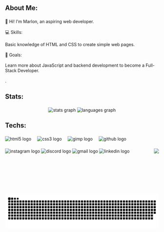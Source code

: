 <h2 align="left">About Me:</h2>

###

<p align="left">👋 Hi! I'm Marlon, an aspiring web developer.<br><br>💻 Skills:<br><br>Basic knowledge of HTML and CSS to create simple web pages.<br><br>🎯 Goals:<br><br>Learn more about JavaScript and backend development to become a Full-Stack Developer.<br><br>.</p>

###

<h2 align="left">Stats:</h2>

###

<div align="center">
  <img src="https://github-readme-stats.vercel.app/api?username=Kmarlon21&hide_title=false&hide_rank=false&show_icons=true&include_all_commits=true&count_private=true&disable_animations=false&theme=gruvbox_light&locale=en&hide_border=false" height="150" alt="stats graph"  />
  <img src="https://github-readme-stats.vercel.app/api/top-langs?username=Kmarlon21&locale=en&hide_title=false&layout=compact&card_width=320&langs_count=5&theme=gruvbox_light&hide_border=false" height="150" alt="languages graph"  />
</div>

###

<h2 align="left">Techs:</h2>

###

<div align="left">
  <img src="https://cdn.jsdelivr.net/gh/devicons/devicon/icons/html5/html5-original.svg" height="30" alt="html5 logo"  />
  <img width="12" />
  <img src="https://cdn.jsdelivr.net/gh/devicons/devicon/icons/css3/css3-original.svg" height="30" alt="css3 logo"  />
  <img width="12" />
  <img src="https://cdn.jsdelivr.net/gh/devicons/devicon/icons/gimp/gimp-original.svg" height="30" alt="gimp logo"  />
  <img width="12" />
  <img src="https://cdn.simpleicons.org/github/181717" height="30" alt="github logo"  />
</div>

###

<img align="right" height="150" src="https://imgs.search.brave.com/ON8qlXe5eKc3BZyxCht02jrOTRuQtxh2vXehwwEDw2w/rs:fit:860:0:0:0/g:ce/aHR0cHM6Ly9naWZm/aWxlcy5hbHBoYWNv/ZGVycy5jb20vMjE5/LzIxOTM0My5naWY.gif"  />

###

<div align="left">
  <img src="https://img.shields.io/static/v1?message=Instagram&logo=instagram&label=&color=E4405F&logoColor=white&labelColor=&style=for-the-badge" height="35" alt="instagram logo"  />
  <img src="https://img.shields.io/static/v1?message=Discord&logo=discord&label=&color=7289DA&logoColor=white&labelColor=&style=for-the-badge" height="35" alt="discord logo"  />
  <img src="https://img.shields.io/static/v1?message=Gmail&logo=gmail&label=&color=D14836&logoColor=white&labelColor=&style=for-the-badge" height="35" alt="gmail logo"  />
  <img src="https://img.shields.io/static/v1?message=LinkedIn&logo=linkedin&label=&color=0077B5&logoColor=white&labelColor=&style=for-the-badge" height="35" alt="linkedin logo"  />
</div>

###

<br clear="both">

<img src="https://raw.githubusercontent.com/Kmarlon21/Kmarlon21/output/snake.svg" alt="Snake animation" />

###
